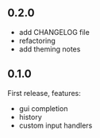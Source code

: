 ## 0.2.0
* add CHANGELOG file
* refactoring
* add theming notes

## 0.1.0
First release, features:
* gui completion
* history
* custom input handlers